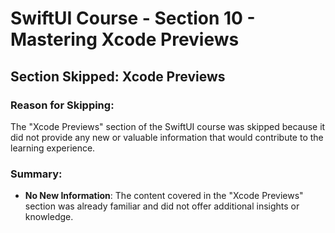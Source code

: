# SwiftUI Course - Section 10 - Mastering Xcode Previews

## Section Skipped: Xcode Previews

### Reason for Skipping:
The "Xcode Previews" section of the SwiftUI course was skipped because it did not provide any new or valuable information that would contribute to the learning experience. 

### Summary:
- **No New Information**: The content covered in the "Xcode Previews" section was already familiar and did not offer additional insights or knowledge.
